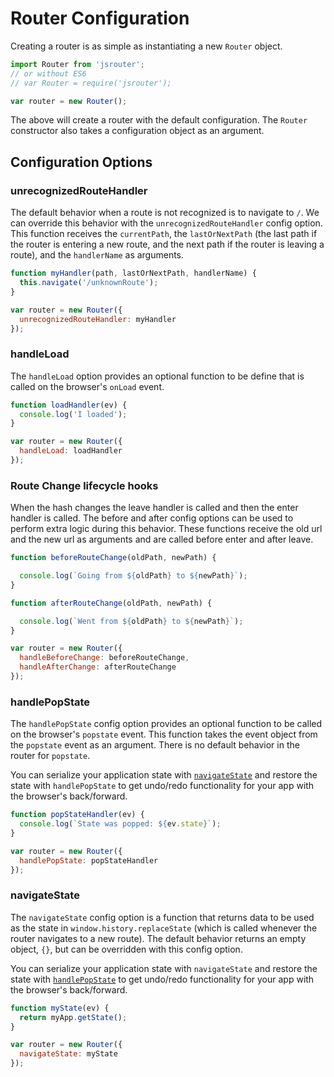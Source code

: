 # Router Configuration

Creating a router is as simple as instantiating a new `Router` object.

```js
import Router from 'jsrouter';
// or without ES6
// var Router = require('jsrouter');

var router = new Router();
```

The above will create a router with the default configuration. The `Router` constructor also takes a configuration object as an argument.

## Configuration Options

### unrecognizedRouteHandler

The default behavior when a route is not recognized is to navigate to `/`. We can override this behavior with the `unrecognizedRouteHandler` config option. This function receives the `currentPath`, the `lastOrNextPath` (the last path if the router is entering a new route, and the next path if the router is leaving a route), and the `handlerName` as arguments.

```js
function myHandler(path, lastOrNextPath, handlerName) {
  this.navigate('/unknownRoute');
}

var router = new Router({
  unrecognizedRouteHandler: myHandler
});
```

### handleLoad

The `handleLoad` option provides an optional function to be define that is called on the browser's `onLoad` event.

```js
function loadHandler(ev) {
  console.log('I loaded');
}

var router = new Router({
  handleLoad: loadHandler
});
```

### Route Change lifecycle hooks

When the hash changes the leave handler is called and then the enter handler is called. The before and after config options can be used to perform extra logic during this behavior. These functions receive the old url and the new url as arguments and are called before enter and after leave.

```js
function beforeRouteChange(oldPath, newPath) {

  console.log(`Going from ${oldPath} to ${newPath}`);
}

function afterRouteChange(oldPath, newPath) {

  console.log(`Went from ${oldPath} to ${newPath}`);
}

var router = new Router({
  handleBeforeChange: beforeRouteChange,
  handleAfterChange: afterRouteChange
});
```

### handlePopState

The `handlePopState` config option provides an optional function to be called on the browser's `popstate` event. This function takes the event object from the `popstate` event as an argument. There is no default behavior in the router for `popstate`.

You can serialize your application state with [`navigateState`](#navigatestate) and restore the state with `handlePopState` to get undo/redo functionality for your app with the browser's back/forward.

```js
function popStateHandler(ev) {
  console.log(`State was popped: ${ev.state}`);
}

var router = new Router({
  handlePopState: popStateHandler
});
```

### navigateState

The `navigateState` config option is a function that returns data to be used as the state in `window.history.replaceState` (which is called whenever the router navigates to a new route). The default behavior returns an empty object, `{}`, but can be overridden with this config option.

You can serialize your application state with `navigateState` and restore the state with [`handlePopState`](#handlepopstate) to get undo/redo functionality for your app with the browser's back/forward.

```js
function myState(ev) {
  return myApp.getState();
}

var router = new Router({
  navigateState: myState
});
```
